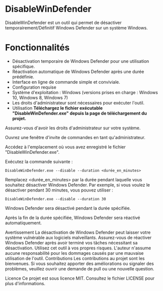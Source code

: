 # DisableWinDefender
DisableWinDefender est un outil qui permet de désactiver temporairement/Définitif Windows Defender sur un système Windows.

# Fonctionnalités
- Désactivation temporaire de Windows Defender pour une utilisation spécifique.
- Réactivation automatique de Windows Defender après une durée prédéfinie.
- Interface en ligne de commande simple et conviviale.
- Configuration requise
- Système d'exploitation : Windows (versions prises en charge : Windows 10, Windows 8, Windows 7)
- Les droits d'administrateur sont nécessaires pour exécuter l'outil.
- Utilisation
**Téléchargez le fichier exécutable "DisableWinDefender.exe" depuis la page de téléchargement du projet.**

Assurez-vous d'avoir les droits d'administrateur sur votre système.

Ouvrez une fenêtre d'invite de commandes en tant qu'administrateur.

Accédez à l'emplacement où vous avez enregistré le fichier "DisableWinDefender.exe".

Exécutez la commande suivante :

```shell
DisableWinDefender.exe --disable --duration <durée_en_minutes>
```
Remplacez <durée_en_minutes> par la durée pendant laquelle vous souhaitez désactiver Windows Defender. Par exemple, si vous voulez le désactiver pendant 30 minutes, vous pouvez utiliser :


```
DisableWinDefender.exe --disable --duration 30
```
Windows Defender sera désactivé pendant la durée spécifiée.


Après la fin de la durée spécifiée, Windows Defender sera réactivé automatiquement.

Avertissement
La désactivation de Windows Defender peut laisser votre système vulnérable aux logiciels malveillants. Assurez-vous de réactiver Windows Defender après avoir terminé vos tâches nécessitant sa désactivation.
Utilisez cet outil à vos propres risques. L'auteur n'assume aucune responsabilité pour les dommages causés par une mauvaise utilisation de l'outil.
Contributions
Les contributions au projet sont les bienvenues. Si vous souhaitez apporter des améliorations ou signaler des problèmes, veuillez ouvrir une demande de pull ou une nouvelle question.

Licence
Ce projet est sous licence MIT. Consultez le fichier LICENSE pour plus d'informations.


